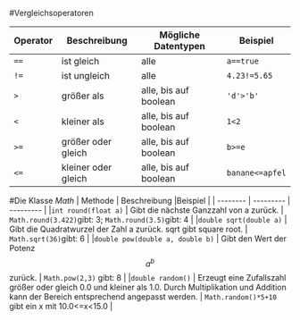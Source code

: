#Vergleichsoperatoren

| Operator            | Beschreibung   | Mögliche Datentypen  |Beispiel |
| --------------- | -------- | --------- | --------- |
| `==`   |ist gleich          | alle  | `a==true` | 
| `!=`   |ist ungleich        | alle     | `4.23!=5.65` | 
| `>`    |größer als          | alle, bis auf boolean  | `'d'>'b'`  |
| `<`    |kleiner als         | alle, bis auf boolean |    `1<2`       |
| `>=`   |größer oder gleich  | alle, bis auf boolean  | `b>=e` |
| `<=`   |kleiner oder gleich | alle, bis auf boolean |  `banane<=apfel`  | 


#Die Klasse *Math*
| Methode   | Beschreibung  |Beispiel |
| -------- | --------- | --------- |
|`int round(float a)`          | Gibt die nächste Ganzzahl von a zurück.  | `Math.round(3.422)`gibt: 3; `Math.round(3.5)`gibt: 4 | 
|`double sqrt(double a)`      | Gibt die Quadratwurzel der Zahl a zurück. sqrt gibt square root.     | `Math.sqrt(36)`gibt: 6 | 
|`double pow(double a, double b)`          | Gibt den Wert der Potenz $$a^b$$ zurück.  | `Math.pow(2,3)` gibt: 8  |
|`double random()`       | Erzeugt eine Zufallszahl größer oder gleich 0.0 und kleiner als 1.0. Durch Multiplikation und Addition kann der Bereich entsprechend angepasst werden. |    `Math.random()*5+10` gibt ein x mit 10.0<=x<15.0       |




